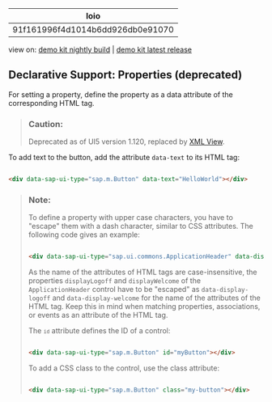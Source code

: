 <!-- loio91f161996f4d1014b6dd926db0e91070 -->

| loio |
| -----|
| 91f161996f4d1014b6dd926db0e91070 |

<div id="loio">

view on: [demo kit nightly build](https://sdk.openui5.org/nightly/#/topic/91f161996f4d1014b6dd926db0e91070) | [demo kit latest release](https://sdk.openui5.org/topic/91f161996f4d1014b6dd926db0e91070)</div>

## Declarative Support: Properties \(deprecated\)

For setting a property, define the property as a data attribute of the corresponding HTML tag.

> ### Caution:  
> Deprecated as of UI5 version 1.120, replaced by [XML View](XML_View_91f2928.md).

To add text to the button, add the attribute `data-text` to its HTML tag:

```html

<div data-sap-ui-type="sap.m.Button" data-text="HelloWorld"></div>
```

> ### Note:  
> To define a property with upper case characters, you have to "escape" them with a dash character, similar to CSS attributes. The following code gives an example:
> 
> ```html
> 
> <div data-sap-ui-type="sap.ui.commons.ApplicationHeader" data-display-logoff="false" data-display-welcome="false"></div>
> ```
> 
> As the name of the attributes of HTML tags are case-insensitive, the properties `displayLogoff` and `displayWelcome` of the `ApplicationHeader` control have to be "escaped" as `data-display-logoff` and `data-display-welcome` for the name of the attributes of the HTML tag. Keep this in mind when matching properties, associations, or events as an attribute of the HTML tag.
> 
> The <code><code>id</code></code> attribute defines the ID of a control:
> 
> ```html
> 
> <div data-sap-ui-type="sap.m.Button" id="myButton"></div>
> ```
> 
> To add a CSS class to the control, use the class attribute:
> 
> ```html
> 
> <div data-sap-ui-type="sap.m.Button" class="my-button"></div>
> ```


